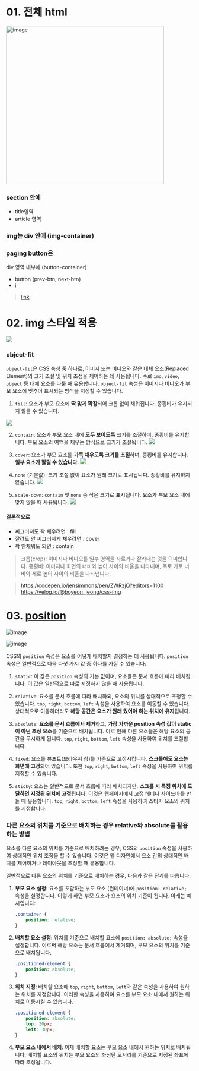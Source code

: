 # 01. 전체 html

<img width="426" alt="image" src="https://github.com/boyeonJ/javascriptProject/assets/32887635/e855f9c5-fee7-4067-b3c1-df2fa86f0dec">


### section 안에
- title영역
- article 영역

### img는 div 안에 (img-container)

### paging button은 
div 영역 내부에 (button-container)
- button (prev-btn, next-btn)
- i

> [link](https://github.com/boyeonJ/javascriptProject/blob/main/reviews/index.html)


# 02. img 스타일 적용

![](https://velog.velcdn.com/images/boyeon_jeong/post/fab47e10-c906-42b3-a253-566656488d3a/image.png)

### object-fit

`object-fit`은 CSS 속성 중 하나로, 이미지 또는 비디오와 같은 대체 요소(Replaced Element)의 크기 조절 및 위치 조정을 제어하는 데 사용됩니다. 주로 `img`, `video`, `object` 등 대체 요소를 다룰 때 유용합니다. `object-fit` 속성은 이미지나 비디오가 부모 요소에 맞추어 표시되는 방식을 지정할 수 있습니다.


1. `fill`: 요소가 부모 요소에 **딱 맞게 확장**되어 크롭 없이 채워집니다. 종횡비가 유지되지 않을 수 있습니다.

![](https://velog.velcdn.com/images/boyeon_jeong/post/c1864777-403b-4f79-85d5-c11e8027c750/image.png)


2. `contain`: 요소가 부모 요소 내에 **모두 보이도록** 크기를 조절하며, 종횡비를 유지합니다. 부모 요소의 여백을 채우는 방식으로 크기가 조절됩니다.
![](https://velog.velcdn.com/images/boyeon_jeong/post/6e48ded5-7ed6-4b5c-a747-94214b4175f2/image.png)

3. `cover`: 요소가 부모 요소를 **가득 채우도록 크기를 조절**하며, 종횡비를 유지합니다. **일부 요소가 잘릴 수 있습니다.**
![](https://velog.velcdn.com/images/boyeon_jeong/post/9d26837a-72ce-44b8-8fc3-d3a6cc16f079/image.png)

4. `none` (기본값): 크기 조절 없이 요소가 원래 크기로 표시됩니다. 종횡비를 유지하지 않습니다.
![](https://velog.velcdn.com/images/boyeon_jeong/post/5992caa7-07d1-40ad-9ed7-ca8661a8192d/image.png)

5. `scale-down`: `contain` 및 `none` 중 작은 크기로 표시됩니다. 요소가 부모 요소 내에 맞지 않을 때 사용됩니다.
![](https://velog.velcdn.com/images/boyeon_jeong/post/2c37aeb1-ad6e-40cc-933a-2675c1ba9b1b/image.png)

#### 결론적으로
- 찌그러져도 꽉 채우려면 : fill
- 잘려도 안 찌그러지게 채우려면 : cover
- 꽉 안채워도 되면 : contain

> 크롭(crop): 이미지나 비디오를 일부 영역을 자르거나 잘라내는 것을 의미합니다. 
종횡비: 이미지나 화면의 너비와 높이 사이의 비율을 나타내며, 주로 가로 너비와 세로 높이 사이의 비율을 나타냅니다.

> https://codepen.io/jensimmons/pen/ZWRzjQ?editors=1100
> https://velog.io/@boyeon_jeong/css-img

# 03. [position](https://velog.io/@boyeon_jeong/css-position)
![image](https://github.com/boyeonJ/javascriptProject/assets/32887635/7e5c7969-92cb-4d24-a3a7-5a770062c149)

![image](https://github.com/boyeonJ/javascriptProject/assets/32887635/f22e5a04-9a7b-402c-9ffd-71adacbc525e)

CSS의 `position` 속성은 요소를 어떻게 배치할지 결정하는 데 사용됩니다. `position` 속성은 일반적으로 다음 다섯 가지 값 중 하나를 가질 수 있습니다:

1. `static`: 이 값은 `position` 속성의 기본 값이며, 요소들은 문서 흐름에 따라 배치됩니다. 이 값은 일반적으로 따로 지정하지 않을 때 사용됩니다.

2. `relative`: 요소를 문서 흐름에 따라 배치하되, 요소의 위치를 상대적으로 조정할 수 있습니다. `top`, `right`, `bottom`, `left` 속성을 사용하여 요소를 이동할 수 있습니다. 상대적으로 이동하더라도 **해당 공간은 요소가 원래 있어야 하는 위치에 유지**됩니다.

3. `absolute`: **요소를 문서 흐름에서 제거**하고, **가장 가까운 position 속성 값이 static이 아닌 조상 요소**를 기준으로 배치됩니다. 이로 인해 다른 요소들은 해당 요소의 공간을 무시하게 됩니다. `top`, `right`, `bottom`, `left` 속성을 사용하여 위치를 조절합니다. 

4. `fixed`: 요소를 뷰포트(브라우저 창)를 기준으로 고정시킵니다. **스크롤해도 요소는 화면에 고정**되어 있습니다. 또한 `top`, `right`, `bottom`, `left` 속성을 사용하여 위치를 지정할 수 있습니다.

5. `sticky`: 요소는 일반적으로 문서 흐름에 따라 배치되지만, **스크롤 시 특정 위치에 도달하면 지정된 위치에 고정**됩니다. 이것은 웹페이지에서 고정 헤더나 사이드바를 만들 때 유용합니다. `top`, `right`, `bottom`, `left` 속성을 사용하여 스티키 요소의 위치를 지정합니다.

### 다른 요소의 위치를 기준으로 배치하는 경우 relative와 absolute를 활용하는 방법

요소를 다른 요소의 위치를 기준으로 배치하려는 경우, CSS의 `position` 속성을 사용하여 상대적인 위치 조정을 할 수 있습니다. 이것은 웹 디자인에서 요소 간의 상대적인 배치를 제어하거나 레이아웃을 조정할 때 유용합니다.

일반적으로 다른 요소의 위치를 기준으로 배치하는 경우, 다음과 같은 단계를 따릅니다:

1. **부모 요소 설정**: 요소를 포함하는 부모 요소 (컨테이너)에 `position: relative;` 속성을 설정합니다. 이렇게 하면 부모 요소가 요소의 위치 기준이 됩니다. 아래는 예시입니다:

   ```css
   .container {
       position: relative;
   }
   ```

2. **배치할 요소 설정**: 위치를 기준으로 배치할 요소에 `position: absolute;` 속성을 설정합니다. 이로써 해당 요소는 문서 흐름에서 제거되며, 부모 요소의 위치를 기준으로 배치됩니다.

   ```css
   .positioned-element {
       position: absolute;
   }
   ```

3. **위치 지정**: 배치할 요소에 `top`, `right`, `bottom`, `left`와 같은 속성을 사용하여 원하는 위치를 지정합니다. 이러한 속성을 사용하여 요소를 부모 요소 내에서 원하는 위치로 이동시킬 수 있습니다.

   ```css
   .positioned-element {
       position: absolute;
       top: 20px;
       left: 30px;
   }
   ```

4. **부모 요소 내에서 배치**: 이제 배치할 요소는 부모 요소 내에서 원하는 위치로 배치됩니다. 배치할 요소의 위치는 부모 요소의 좌상단 모서리를 기준으로 지정된 좌표에 따라 조정됩니다.


